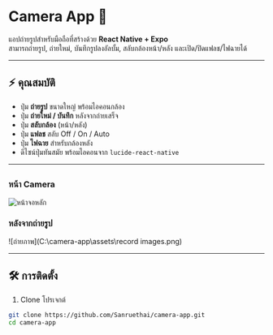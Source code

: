 # Camera App 📸

แอปถ่ายรูปสำหรับมือถือที่สร้างด้วย **React Native + Expo**  
สามารถถ่ายรูป, ถ่ายใหม่, บันทึกรูปลงอัลบั้ม, สลับกล้องหน้า/หลัง และเปิด/ปิดแฟลช/ไฟฉายได้  

---

## ⚡ คุณสมบัติ
- ปุ่ม **ถ่ายรูป** ขนาดใหญ่ พร้อมไอคอนกล้อง
- ปุ่ม **ถ่ายใหม่ / บันทึก** หลังจากถ่ายเสร็จ
- ปุ่ม **สลับกล้อง** (หน้า/หลัง)
- ปุ่ม **แฟลช** สลับ Off / On / Auto
- ปุ่ม **ไฟฉาย** สำหรับกล้องหลัง
- ดีไซน์ปุ่มทันสมัย พร้อมไอคอนจาก `lucide-react-native`

---

## 

### หน้า Camera
![หน้าจอหลัก](C:\camera-app\assets\camera.png)

### หลังจากถ่ายรูป
![ถ่ายภาพ](C:\camera-app\assets\record images.png)

---

## 🛠 การติดตั้ง

1. Clone โปรเจกต์
```bash
git clone https://github.com/Sanruethai/camera-app.git
cd camera-app
